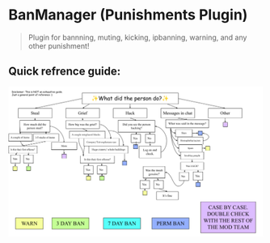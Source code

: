 # BanManager (Punishments Plugin)

> Plugin for bannning, muting, kicking, ipbanning, warning, and any other punishment!
## Quick refrence guide:
![A flow chart of punishments](../static/img/BanPunishments.png)
